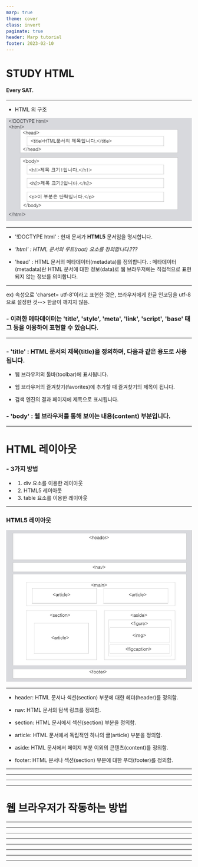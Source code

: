 ```yaml
---
marp: true
theme: cover
class: invert
paginate: true
header: Marp tutorial
footer: 2023-02-10
---
```

<!--_color: pink-->
# <!--fit--> STUDY HTML
#### Every SAT.

---

- HTML 의 구조

![w:800](./study_sat_html/basic_html.jpg)

---

- '!DOCTYPE html' : 현재 문서가 **HTML5** 문서임을 명시합니다.

- _'html' : HTML 문서의 루트(root) 요소를 정의합니다.???_

- 'head' : HTML 문서의 메타데이터(metadata)를 정의합니다.
: 메타데이터(metadata)란 HTML 문서에 대한 정보(data)로 웹 브라우저에는 직접적으로 표현되지 않는 정보를 의미합니다.


---

ex) 속성으로 'charset= utf-8'이라고 표현한 것은, 브라우저에게 한글 인코딩을 utf-8으로 설정한 것--> 한글이 깨지지 않음.
<br>
### - 이러한 메타데이터는 'title', 'style', 'meta', 'link', 'script', 'base' 태그 등을 이용하여 표현할 수 있습니다.

---

### - 'title' : HTML 문서의 제목(title)을 정의하며, 다음과 같은 용도로 사용됩니다.

- 웹 브라우저의 툴바(toolbar)에 표시됩니다.

- 웹 브라우저의 즐겨찾기(favorites)에 추가할 때 즐겨찾기의 제목이 됩니다.

- 검색 엔진의 결과 페이지에 제목으로 표시됩니다.

### - 'body' : 웹 브라우저를 통해 **보이는** 내용(content) 부분입니다.

---

# HTML 레이아웃

### - 3가지 방법

  - 1. div 요소를 이용한 레이아웃
  - 2. HTML5 레이아웃
  - 3. table 요소를 이용한 레이아웃 

---

### HTML5 레이아웃


![w:500 bg right](./study_sat_html/html5_layout.jpg)

---

- header:	HTML 문서나 섹션(section) 부분에 대한 헤더(header)를 정의함.

- nav:	HTML 문서의 탐색 링크를 정의함.

- section:	HTML 문서에서 섹션(section) 부분을 정의함.

- article:	HTML 문서에서 독립적인 하나의 글(article) 부분을 정의함.

- aside:	HTML 문서에서 페이지 부분 이외의 콘텐츠(content)를 정의함. 

- footer:	HTML 문서나 섹션(section) 부분에 대한 푸터(footer)를 정의함.

---





---





---





---

# 웹 브라우저가 작동하는 방법



---





---





---





---





---





---






---





---